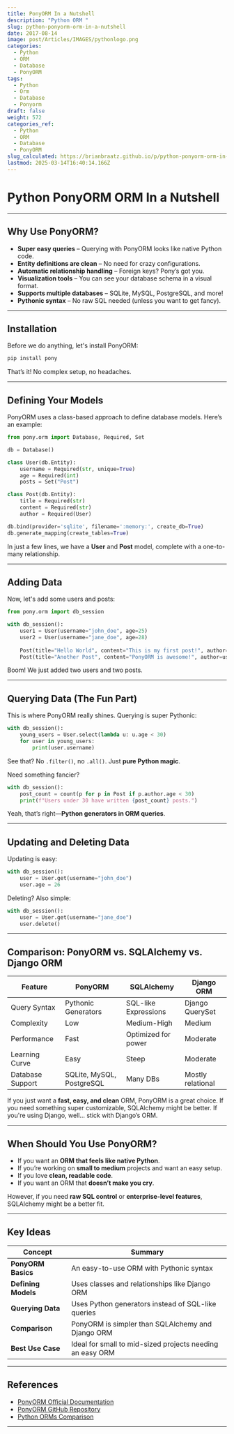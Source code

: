 ```yaml
---
title: PonyORM In a Nutshell
description: "Python ORM "
slug: python-ponyorm-orm-in-a-nutshell
date: 2017-08-14
image: post/Articles/IMAGES/pythonlogo.png
categories:
  - Python
  - ORM
  - Database
  - PonyORM
tags:
  - Python
  - Orm
  - Database
  - Ponyorm
draft: false
weight: 572
categories_ref:
  - Python
  - ORM
  - Database
  - PonyORM
slug_calculated: https://brianbraatz.github.io/p/python-ponyorm-orm-in-a-nutshell
lastmod: 2025-03-14T16:40:14.166Z
---
```

# Python PonyORM ORM In a Nutshell

<!-- ## Introduction

So, you need an ORM, but you don’t want to deal with SQLAlchemy's complexity or Django’s tight coupling? Enter **PonyORM**—an ORM so magical that even a unicorn would be jealous.

PonyORM is a Python ORM (Object Relational Mapper) that lets you work with databases in a way that almost feels like writing pure Python code. It uses **Python generators** for querying, meaning you can filter and retrieve data in a way that looks almost like normal Python expressions.

Let’s dive into what makes PonyORM cool and how you can use it effectively! -->

***

## Why Use PonyORM?

* **Super easy queries** – Querying with PonyORM looks like native Python code.
* **Entity definitions are clean** – No need for crazy configurations.
* **Automatic relationship handling** – Foreign keys? Pony’s got you.
* **Visualization tools** – You can see your database schema in a visual format.
* **Supports multiple databases** – SQLite, MySQL, PostgreSQL, and more!
* **Pythonic syntax** – No raw SQL needed (unless you want to get fancy).

***

## Installation

Before we do anything, let's install PonyORM:

```bash
pip install pony
```

That’s it! No complex setup, no headaches.

***

## Defining Your Models

PonyORM uses a class-based approach to define database models. Here’s an example:

```python
from pony.orm import Database, Required, Set

db = Database()

class User(db.Entity):
    username = Required(str, unique=True)
    age = Required(int)
    posts = Set("Post")

class Post(db.Entity):
    title = Required(str)
    content = Required(str)
    author = Required(User)

db.bind(provider='sqlite', filename=':memory:', create_db=True)
db.generate_mapping(create_tables=True)
```

In just a few lines, we have a **User** and **Post** model, complete with a one-to-many relationship.

***

## Adding Data

Now, let's add some users and posts:

```python
from pony.orm import db_session

with db_session():
    user1 = User(username="john_doe", age=25)
    user2 = User(username="jane_doe", age=28)
    
    Post(title="Hello World", content="This is my first post!", author=user1)
    Post(title="Another Post", content="PonyORM is awesome!", author=user2)
```

Boom! We just added two users and two posts.

***

## Querying Data (The Fun Part)

This is where PonyORM really shines. Querying is super Pythonic:

```python
with db_session():
    young_users = User.select(lambda u: u.age < 30)
    for user in young_users:
        print(user.username)
```

See that? No `.filter()`, no `.all()`. Just **pure Python magic**.

Need something fancier?

```python
with db_session():
    post_count = count(p for p in Post if p.author.age < 30)
    print(f"Users under 30 have written {post_count} posts.")
```

Yeah, that’s right—**Python generators in ORM queries**.

***

## Updating and Deleting Data

Updating is easy:

```python
with db_session():
    user = User.get(username="john_doe")
    user.age = 26
```

Deleting? Also simple:

```python
with db_session():
    user = User.get(username="jane_doe")
    user.delete()
```

***

## Comparison: PonyORM vs. SQLAlchemy vs. Django ORM

| Feature          | PonyORM                   | SQLAlchemy           | Django ORM        |
| ---------------- | ------------------------- | -------------------- | ----------------- |
| Query Syntax     | Pythonic Generators       | SQL-like Expressions | Django QuerySet   |
| Complexity       | Low                       | Medium-High          | Medium            |
| Performance      | Fast                      | Optimized for power  | Moderate          |
| Learning Curve   | Easy                      | Steep                | Moderate          |
| Database Support | SQLite, MySQL, PostgreSQL | Many DBs             | Mostly relational |

If you just want a **fast, easy, and clean** ORM, PonyORM is a great choice. If you need something super customizable, SQLAlchemy might be better. If you're using Django, well... stick with Django’s ORM.

***

## When Should You Use PonyORM?

* If you want an **ORM that feels like native Python**.
* If you’re working on **small to medium** projects and want an easy setup.
* If you love **clean, readable code**.
* If you want an ORM that **doesn’t make you cry**.

However, if you need **raw SQL control** or **enterprise-level features**, SQLAlchemy might be a better fit.

***

<!-- ## Conclusion

PonyORM is an awesome ORM that makes database interaction smooth and Pythonic. It’s lightweight, fast, and perfect for small to mid-sized projects.

If you love writing Pythonic code and hate dealing with ORM headaches, give PonyORM a try!

--- -->

## Key Ideas

| Concept             | Summary                                                   |
| ------------------- | --------------------------------------------------------- |
| **PonyORM Basics**  | An easy-to-use ORM with Pythonic syntax                   |
| **Defining Models** | Uses classes and relationships like Django ORM            |
| **Querying Data**   | Uses Python generators instead of SQL-like queries        |
| **Comparison**      | PonyORM is simpler than SQLAlchemy and Django ORM         |
| **Best Use Case**   | Ideal for small to mid-sized projects needing an easy ORM |

***

## References

* [PonyORM Official Documentation](https://docs.ponyorm.org/)
* [PonyORM GitHub Repository](https://github.com/ponyorm/pony)
* [Python ORMs Comparison](https://realpython.com/tutorials/databases/#object-relational-mappers)

***
